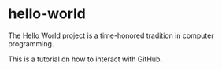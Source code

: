 # hello-world
The Hello World project is a time-honored tradition in computer programming.

This is a tutorial on how to interact with GitHub.
